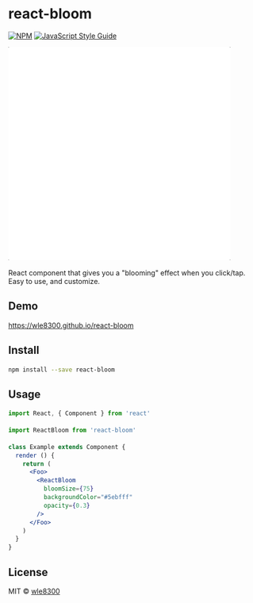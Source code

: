# react-bloom

>

[![NPM](https://img.shields.io/npm/v/react-bloom.svg)](https://www.npmjs.com/package/react-bloom) [![JavaScript Style Guide](https://img.shields.io/badge/code_style-standard-brightgreen.svg)](https://standardjs.com)

![screenshot](screenshot.gif)

React component that gives you a "blooming" effect when you click/tap. Easy to use, and customize.

## Demo

https://wle8300.github.io/react-bloom

## Install

```bash
npm install --save react-bloom
```

## Usage

```jsx
import React, { Component } from 'react'

import ReactBloom from 'react-bloom'

class Example extends Component {
  render () {
    return (
      <Foo>
        <ReactBloom
          bloomSize={75}
          backgroundColor="#5ebfff"
          opacity={0.3}
        />
      </Foo>
    )
  }
}
```

## License

MIT © [wle8300](https://github.com/wle8300)
